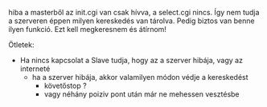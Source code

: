 hiba
a masterből az init.cgi van csak hívva, a select.cgi nincs. Így nem tudja a szerveren éppen milyen kereskedés van tárolva. Pedig biztos van benne ilyen funkció. Ezt kell megkeresnem és átírnom!




Ötletek:
- Ha nincs kapcsolat a Slave tudja, hogy az a szerver hibája, vagy az interneté
   - ha a szerver hibája, akkor valamilyen módon védje a kereskedést
      - követőstop ?
      - vagy néhány poiziv pont után már ne mehessen vesztésbe
